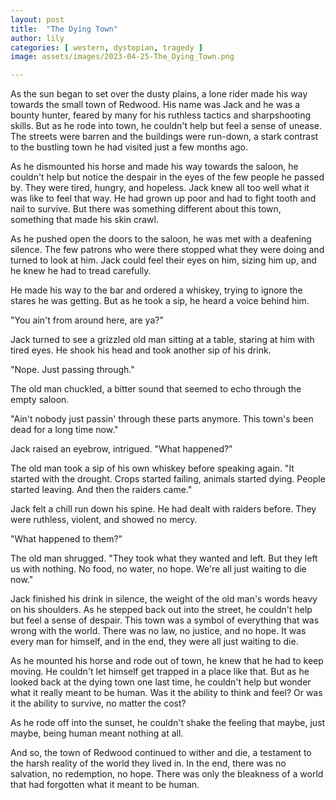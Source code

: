```yaml
---
layout: post
title:  "The Dying Town"
author: lily
categories: [ western, dystopian, tragedy ]
image: assets/images/2023-04-25-The_Dying_Town.png

---
```

As the sun began to set over the dusty plains, a lone rider made his way towards the small town of Redwood. His name was Jack and he was a bounty hunter, feared by many for his ruthless tactics and sharpshooting skills. But as he rode into town, he couldn't help but feel a sense of unease. The streets were barren and the buildings were run-down, a stark contrast to the bustling town he had visited just a few months ago.

As he dismounted his horse and made his way towards the saloon, he couldn't help but notice the despair in the eyes of the few people he passed by. They were tired, hungry, and hopeless. Jack knew all too well what it was like to feel that way. He had grown up poor and had to fight tooth and nail to survive. But there was something different about this town, something that made his skin crawl.

As he pushed open the doors to the saloon, he was met with a deafening silence. The few patrons who were there stopped what they were doing and turned to look at him. Jack could feel their eyes on him, sizing him up, and he knew he had to tread carefully.

He made his way to the bar and ordered a whiskey, trying to ignore the stares he was getting. But as he took a sip, he heard a voice behind him.

"You ain't from around here, are ya?"

Jack turned to see a grizzled old man sitting at a table, staring at him with tired eyes. He shook his head and took another sip of his drink.

"Nope. Just passing through."

The old man chuckled, a bitter sound that seemed to echo through the empty saloon.

"Ain't nobody just passin' through these parts anymore. This town's been dead for a long time now."

Jack raised an eyebrow, intrigued. "What happened?"

The old man took a sip of his own whiskey before speaking again. "It started with the drought. Crops started failing, animals started dying. People started leaving. And then the raiders came."

Jack felt a chill run down his spine. He had dealt with raiders before. They were ruthless, violent, and showed no mercy.

"What happened to them?"

The old man shrugged. "They took what they wanted and left. But they left us with nothing. No food, no water, no hope. We're all just waiting to die now."

Jack finished his drink in silence, the weight of the old man's words heavy on his shoulders. As he stepped back out into the street, he couldn't help but feel a sense of despair. This town was a symbol of everything that was wrong with the world. There was no law, no justice, and no hope. It was every man for himself, and in the end, they were all just waiting to die.

As he mounted his horse and rode out of town, he knew that he had to keep moving. He couldn't let himself get trapped in a place like that. But as he looked back at the dying town one last time, he couldn't help but wonder what it really meant to be human. Was it the ability to think and feel? Or was it the ability to survive, no matter the cost?

As he rode off into the sunset, he couldn't shake the feeling that maybe, just maybe, being human meant nothing at all.

And so, the town of Redwood continued to wither and die, a testament to the harsh reality of the world they lived in. In the end, there was no salvation, no redemption, no hope. There was only the bleakness of a world that had forgotten what it meant to be human.